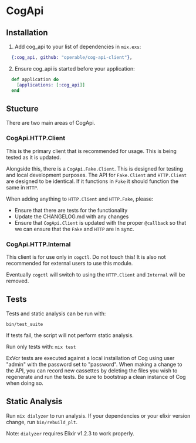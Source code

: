 # CogApi

## Installation
1. Add cog_api to your list of dependencies in `mix.exs`:

```elixir
  {:cog_api, github: "operable/cog-api-client"},
```

2. Ensure cog_api is started before your application:

```elixir
  def application do
    [applications: [:cog_api]]
  end
```

## Stucture

There are two main areas of CogApi.

### CogApi.HTTP.Client

This is the primary client that is recommended for usage. This is being tested
as it is updated.

Alongside this, there is a `CogApi.Fake.Client`.
This is designed for testing
and local development purposes.
The API for `Fake.Client`
and `HTTP.Client`
are designed to be identical.
If it functions in `Fake`
it should function the same in `HTTP`.

When adding anything to `HTTP.Client` and `HTTP.Fake`, please:

* Ensure that there are tests for the functionality
* Update the CHANGELOG.md with any changes
* Ensure that `CogApi.Client` is updated with the proper `@callback` so that we
  can ensure that the `Fake` and `HTTP` are in sync.

### CogApi.HTTP.Internal

This client is for use only in `cogctl`.
Do not touch this!
It is also not recommended for external users to use this module.

Eventually `cogctl` will switch to using the `HTTP.Client`
and `Internal` will be removed.

## Tests

Tests and static analysis can be run with:

```
bin/test_suite
```

If tests fail, the script will not perform static analysis.

Run only tests with: `mix test`

ExVcr tests are executed against a local installation of Cog using user "admin"
with the password set to "password". When making a change to the API, you can
record new cassettes by deleting the files you wish to regenerate and run the tests.
Be sure to bootstrap a clean instance of Cog when doing so.

## Static Analysis

Run `mix dialyzer` to run analysis. If your dependencies or your elixir version
change, run `bin/rebuild_plt`.

Note: `dialyzer` requires Elixir v1.2.3 to work properly.

